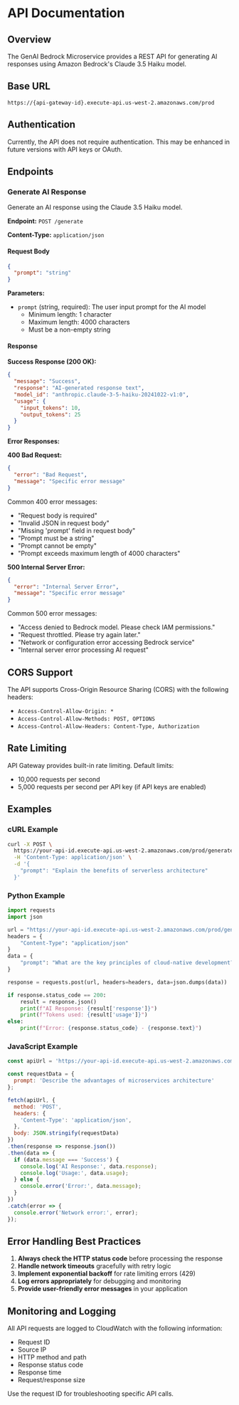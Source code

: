 # API Documentation

## Overview

The GenAI Bedrock Microservice provides a REST API for generating AI responses using Amazon Bedrock's Claude 3.5 Haiku model.

## Base URL

```
https://{api-gateway-id}.execute-api.us-west-2.amazonaws.com/prod
```

## Authentication

Currently, the API does not require authentication. This may be enhanced in future versions with API keys or OAuth.

## Endpoints

### Generate AI Response

Generate an AI response using the Claude 3.5 Haiku model.

**Endpoint:** `POST /generate`

**Content-Type:** `application/json`

#### Request Body

```json
{
  "prompt": "string"
}
```

**Parameters:**
- `prompt` (string, required): The user input prompt for the AI model
  - Minimum length: 1 character
  - Maximum length: 4000 characters
  - Must be a non-empty string

#### Response

**Success Response (200 OK):**

```json
{
  "message": "Success",
  "response": "AI-generated response text",
  "model_id": "anthropic.claude-3-5-haiku-20241022-v1:0",
  "usage": {
    "input_tokens": 10,
    "output_tokens": 25
  }
}
```

**Error Responses:**

**400 Bad Request:**
```json
{
  "error": "Bad Request",
  "message": "Specific error message"
}
```

Common 400 error messages:
- "Request body is required"
- "Invalid JSON in request body"
- "Missing 'prompt' field in request body"
- "Prompt must be a string"
- "Prompt cannot be empty"
- "Prompt exceeds maximum length of 4000 characters"

**500 Internal Server Error:**
```json
{
  "error": "Internal Server Error",
  "message": "Specific error message"
}
```

Common 500 error messages:
- "Access denied to Bedrock model. Please check IAM permissions."
- "Request throttled. Please try again later."
- "Network or configuration error accessing Bedrock service"
- "Internal server error processing AI request"

## CORS Support

The API supports Cross-Origin Resource Sharing (CORS) with the following headers:

- `Access-Control-Allow-Origin: *`
- `Access-Control-Allow-Methods: POST, OPTIONS`
- `Access-Control-Allow-Headers: Content-Type, Authorization`

## Rate Limiting

API Gateway provides built-in rate limiting. Default limits:
- 10,000 requests per second
- 5,000 requests per second per API key (if API keys are enabled)

## Examples

### cURL Example

```bash
curl -X POST \
  https://your-api-id.execute-api.us-west-2.amazonaws.com/prod/generate \
  -H 'Content-Type: application/json' \
  -d '{
    "prompt": "Explain the benefits of serverless architecture"
  }'
```

### Python Example

```python
import requests
import json

url = "https://your-api-id.execute-api.us-west-2.amazonaws.com/prod/generate"
headers = {
    "Content-Type": "application/json"
}
data = {
    "prompt": "What are the key principles of cloud-native development?"
}

response = requests.post(url, headers=headers, data=json.dumps(data))

if response.status_code == 200:
    result = response.json()
    print(f"AI Response: {result['response']}")
    print(f"Tokens used: {result['usage']}")
else:
    print(f"Error: {response.status_code} - {response.text}")
```

### JavaScript Example

```javascript
const apiUrl = 'https://your-api-id.execute-api.us-west-2.amazonaws.com/prod/generate';

const requestData = {
  prompt: 'Describe the advantages of microservices architecture'
};

fetch(apiUrl, {
  method: 'POST',
  headers: {
    'Content-Type': 'application/json',
  },
  body: JSON.stringify(requestData)
})
.then(response => response.json())
.then(data => {
  if (data.message === 'Success') {
    console.log('AI Response:', data.response);
    console.log('Usage:', data.usage);
  } else {
    console.error('Error:', data.message);
  }
})
.catch(error => {
  console.error('Network error:', error);
});
```

## Error Handling Best Practices

1. **Always check the HTTP status code** before processing the response
2. **Handle network timeouts** gracefully with retry logic
3. **Implement exponential backoff** for rate limiting errors (429)
4. **Log errors appropriately** for debugging and monitoring
5. **Provide user-friendly error messages** in your application

## Monitoring and Logging

All API requests are logged to CloudWatch with the following information:
- Request ID
- Source IP
- HTTP method and path
- Response status code
- Response time
- Request/response size

Use the request ID for troubleshooting specific API calls.
